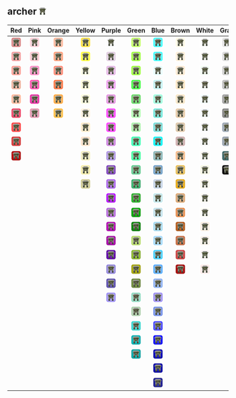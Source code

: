 ## archer ![archer](../../icons/buildings/place.png)
| Red | Pink | Orange | Yellow | Purple | Green | Blue | Brown | White | Gray |
|:-:|:-:|:-:|:-:|:-:|:-:|:-:|:-:|:-:|:-:|
| ![IndianRed](../../icons/buildings/place/IndianRed.png) | ![Pink](../../icons/buildings/place/Pink.png) | ![LightSalmon](../../icons/buildings/place/LightSalmon.png) | ![Gold](../../icons/buildings/place/Gold.png) | ![Lavender](../../icons/buildings/place/Lavender.png) | ![GreenYellow](../../icons/buildings/place/GreenYellow.png) | ![Aqua](../../icons/buildings/place/Aqua.png) | ![Cornsilk](../../icons/buildings/place/Cornsilk.png) | ![White](../../icons/buildings/place/White.png) | ![Gainsboro](../../icons/buildings/place/Gainsboro.png) |
| ![LightCoral](../../icons/buildings/place/LightCoral.png) | ![LightPink](../../icons/buildings/place/LightPink.png) | ![Coral](../../icons/buildings/place/Coral.png) | ![Yellow](../../icons/buildings/place/Yellow.png) | ![Thistle](../../icons/buildings/place/Thistle.png) | ![Chartreuse](../../icons/buildings/place/Chartreuse.png) | ![Cyan](../../icons/buildings/place/Cyan.png) | ![BlanchedAlmond](../../icons/buildings/place/BlanchedAlmond.png) | ![Snow](../../icons/buildings/place/Snow.png) | ![LightGray](../../icons/buildings/place/LightGray.png) |
| ![Salmon](../../icons/buildings/place/Salmon.png) | ![HotPink](../../icons/buildings/place/HotPink.png) | ![Tomato](../../icons/buildings/place/Tomato.png) | ![LightYellow](../../icons/buildings/place/LightYellow.png) | ![Plum](../../icons/buildings/place/Plum.png) | ![LawnGreen](../../icons/buildings/place/LawnGreen.png) | ![LightCyan](../../icons/buildings/place/LightCyan.png) | ![Bisque](../../icons/buildings/place/Bisque.png) | ![HoneyDew](../../icons/buildings/place/HoneyDew.png) | ![Silver](../../icons/buildings/place/Silver.png) |
| ![DarkSalmon](../../icons/buildings/place/DarkSalmon.png) | ![DeepPink](../../icons/buildings/place/DeepPink.png) | ![OrangeRed](../../icons/buildings/place/OrangeRed.png) | ![LemonChiffon](../../icons/buildings/place/LemonChiffon.png) | ![Violet](../../icons/buildings/place/Violet.png) | ![Lime](../../icons/buildings/place/Lime.png) | ![PaleTurquoise](../../icons/buildings/place/PaleTurquoise.png) | ![NavajoWhite](../../icons/buildings/place/NavajoWhite.png) | ![MintCream](../../icons/buildings/place/MintCream.png) | ![DarkGray](../../icons/buildings/place/DarkGray.png) |
| ![LightSalmon](../../icons/buildings/place/LightSalmon.png) | ![MediumVioletRed](../../icons/buildings/place/MediumVioletRed.png) | ![DarkOrange](../../icons/buildings/place/DarkOrange.png) | ![LightGoldenrodYellow](../../icons/buildings/place/LightGoldenrodYellow.png) | ![Orchid](../../icons/buildings/place/Orchid.png) | ![LimeGreen](../../icons/buildings/place/LimeGreen.png) | ![Aquamarine](../../icons/buildings/place/Aquamarine.png) | ![Wheat](../../icons/buildings/place/Wheat.png) | ![Azure](../../icons/buildings/place/Azure.png) | ![Gray](../../icons/buildings/place/Gray.png) |
| ![Crimson](../../icons/buildings/place/Crimson.png) | ![PaleVioletRed](../../icons/buildings/place/PaleVioletRed.png) | ![Orange](../../icons/buildings/place/Orange.png) | ![PapayaWhip](../../icons/buildings/place/PapayaWhip.png) | ![Fuchsia](../../icons/buildings/place/Fuchsia.png) | ![PaleGreen](../../icons/buildings/place/PaleGreen.png) | ![Turquoise](../../icons/buildings/place/Turquoise.png) | ![BurlyWood](../../icons/buildings/place/BurlyWood.png) | ![AliceBlue](../../icons/buildings/place/AliceBlue.png) | ![DimGray](../../icons/buildings/place/DimGray.png) |
| ![Red](../../icons/buildings/place/Red.png) | | | ![Moccasin](../../icons/buildings/place/Moccasin.png) | ![Magenta](../../icons/buildings/place/Magenta.png) | ![LightGreen](../../icons/buildings/place/LightGreen.png) | ![MediumTurquoise](../../icons/buildings/place/MediumTurquoise.png) | ![Tan](../../icons/buildings/place/Tan.png) | ![GhostWhite](../../icons/buildings/place/GhostWhite.png) | ![LightSlateGray](../../icons/buildings/place/LightSlateGray.png) |
| ![FireBrick](../../icons/buildings/place/FireBrick.png) | | | ![PeachPuff](../../icons/buildings/place/PeachPuff.png) | ![MediumOrchid](../../icons/buildings/place/MediumOrchid.png) | ![MediumSpringGreen](../../icons/buildings/place/MediumSpringGreen.png) | ![DarkTurquoise](../../icons/buildings/place/DarkTurquoise.png) | ![RosyBrown](../../icons/buildings/place/RosyBrown.png) | ![WhiteSmoke](../../icons/buildings/place/WhiteSmoke.png) | ![SlateGray](../../icons/buildings/place/SlateGray.png) |
| ![DarkRed](../../icons/buildings/place/DarkRed.png) | | | ![PaleGoldenrod](../../icons/buildings/place/PaleGoldenrod.png) | ![MediumPurple](../../icons/buildings/place/MediumPurple.png) | ![SpringGreen](../../icons/buildings/place/SpringGreen.png) | ![CadetBlue](../../icons/buildings/place/CadetBlue.png) | ![SandyBrown](../../icons/buildings/place/SandyBrown.png) | ![SeaShell](../../icons/buildings/place/SeaShell.png) | ![DarkSlateGray](../../icons/buildings/place/DarkSlateGray.png) |
| | | | ![Khaki](../../icons/buildings/place/Khaki.png) | ![RebeccaPurple](../../icons/buildings/place/RebeccaPurple.png) | ![MediumSeaGreen](../../icons/buildings/place/MediumSeaGreen.png) | ![SteelBlue](../../icons/buildings/place/SteelBlue.png) | ![Goldenrod](../../icons/buildings/place/Goldenrod.png) | ![Beige](../../icons/buildings/place/Beige.png) | ![Black](../../icons/buildings/place/Black.png) |
| | | | ![DarkKhaki](../../icons/buildings/place/DarkKhaki.png) | ![BlueViolet](../../icons/buildings/place/BlueViolet.png) | ![SeaGreen](../../icons/buildings/place/SeaGreen.png) | ![LightSteelBlue](../../icons/buildings/place/LightSteelBlue.png) | ![DarkGoldenrod](../../icons/buildings/place/DarkGoldenrod.png) | ![OldLace](../../icons/buildings/place/OldLace.png) | |
| | | | | ![DarkViolet](../../icons/buildings/place/DarkViolet.png) | ![ForestGreen](../../icons/buildings/place/ForestGreen.png) | ![PowderBlue](../../icons/buildings/place/PowderBlue.png) | ![Peru](../../icons/buildings/place/Peru.png) | ![FloralWhite](../../icons/buildings/place/FloralWhite.png) | |
| | | | | ![DarkOrchid](../../icons/buildings/place/DarkOrchid.png) | ![Green](../../icons/buildings/place/Green.png) | ![LightBlue](../../icons/buildings/place/LightBlue.png) | ![Chocolate](../../icons/buildings/place/Chocolate.png) | ![Ivory](../../icons/buildings/place/Ivory.png) | |
| | | | | ![DarkMagenta](../../icons/buildings/place/DarkMagenta.png) | ![DarkGreen](../../icons/buildings/place/DarkGreen.png) | ![SkyBlue](../../icons/buildings/place/SkyBlue.png) | ![SaddleBrown](../../icons/buildings/place/SaddleBrown.png) | ![AntiqueWhite](../../icons/buildings/place/AntiqueWhite.png) | |
| | | | | ![Purple](../../icons/buildings/place/Purple.png) | ![YellowGreen](../../icons/buildings/place/YellowGreen.png) | ![LightSkyBlue](../../icons/buildings/place/LightSkyBlue.png) | ![Sienna](../../icons/buildings/place/Sienna.png) | ![Linen](../../icons/buildings/place/Linen.png) | |
| | | | | ![Indigo](../../icons/buildings/place/Indigo.png) | ![OliveDrab](../../icons/buildings/place/OliveDrab.png) | ![DeepSkyBlue](../../icons/buildings/place/DeepSkyBlue.png) | ![Brown](../../icons/buildings/place/Brown.png) | ![LavenderBlush](../../icons/buildings/place/LavenderBlush.png) | |
| | | | | ![SlateBlue](../../icons/buildings/place/SlateBlue.png) | ![Olive](../../icons/buildings/place/Olive.png) | ![DodgerBlue](../../icons/buildings/place/DodgerBlue.png) | ![Maroon](../../icons/buildings/place/Maroon.png) | ![MistyRose](../../icons/buildings/place/MistyRose.png) | |
| | | | | ![DarkSlateBlue](../../icons/buildings/place/DarkSlateBlue.png) | ![DarkOliveGreen](../../icons/buildings/place/DarkOliveGreen.png) | ![CornflowerBlue](../../icons/buildings/place/CornflowerBlue.png) | | | |
| | | | | ![MediumSlateBlue](../../icons/buildings/place/MediumSlateBlue.png) | ![MediumAquamarine](../../icons/buildings/place/MediumAquamarine.png) | ![MediumSlateBlue](../../icons/buildings/place/MediumSlateBlue.png) | | | |
| | | | | | ![DarkSeaGreen](../../icons/buildings/place/DarkSeaGreen.png) | ![RoyalBlue](../../icons/buildings/place/RoyalBlue.png) | | | |
| | | | | | ![LightSeaGreen](../../icons/buildings/place/LightSeaGreen.png) | ![Blue](../../icons/buildings/place/Blue.png) | | | |
| | | | | | ![DarkCyan](../../icons/buildings/place/DarkCyan.png) | ![MediumBlue](../../icons/buildings/place/MediumBlue.png) | | | |
| | | | | | ![Teal](../../icons/buildings/place/Teal.png) | ![DarkBlue](../../icons/buildings/place/DarkBlue.png) | | | |
| | | | | | | ![Navy](../../icons/buildings/place/Navy.png) | | | |
| | | | | | | ![MidnightBlue](../../icons/buildings/place/MidnightBlue.png) | | | |